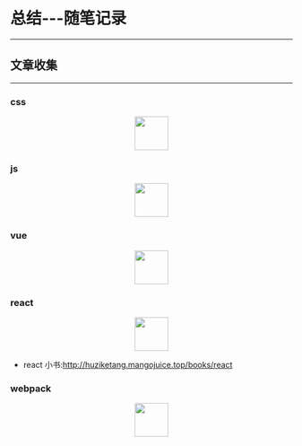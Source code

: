 # 总结---随笔记录

---

## 文章收集

---

### css

<center>
<img src="https://f11.baidu.com/it/u=1389657083,2544671538&fm=72" height="60" />
</center>

### js

<center>
<img src="https://ss0.bdstatic.com/70cFuHSh_Q1YnxGkpoWK1HF6hhy/it/u=1467956823,254581615&fm=26&gp=0.jpg" height="60" />
</center>

### vue

<center>
<img src="https://ss0.bdstatic.com/70cFuHSh_Q1YnxGkpoWK1HF6hhy/it/u=2459854756,3883213966&fm=26&gp=0.jpg" height="60" />
</center>

### react

<center>
<img src="https://ss0.bdstatic.com/70cFvHSh_Q1YnxGkpoWK1HF6hhy/it/u=2572236001,966650489&fm=26&gp=0.jpg" height="60" />
</center>

-   react 小书:<a href="http://huziketang.mangojuice.top/books/react" target="_blank">http://huziketang.mangojuice.top/books/react</a>

### webpack

<center>
<img src="https://ss1.bdstatic.com/70cFvXSh_Q1YnxGkpoWK1HF6hhy/it/u=2142748845,2701567712&fm=26&gp=0.jpg" height="60" />
</center>

